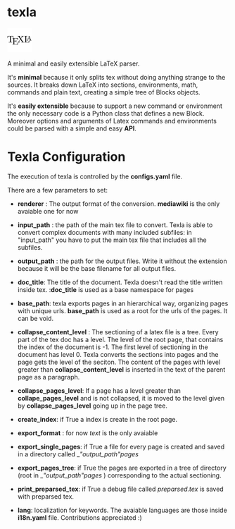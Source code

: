 texla
=====

![](doc/texla-logo.png)

A minimal and easily extensible LaTeX parser.

It's **minimal** because it only splits tex without doing anything strange to the sources.
It breaks down LaTeX into sections, environments, math, commands and plain text, creating a
simple tree of Blocks objects.

It's **easily extensible** because to support a new command or environment the only necessary code is a
Python class that defines a new Block. Moreover options and arguments of Latex commands and environments could be parsed with a simple and easy **API**.


Texla Configuration
===================

The execution of texla is controlled by the **configs.yaml** file.

There are a few parameters to set:

* __renderer__ : The output format of the conversion. __mediawiki__ is the only avaiable one for now

* __input_path__ : the path of the main tex file to convert. Texla is able to convert complex documents with many included subfiles: in "input_path" you have to put the main tex file that includes all the subfiles.

* __output_path__ : the path for the output files. Write it without the extension because it will be the base filename for all output files.

* __doc_title__: The title of the document. Texla doesn't read the title written inside tex. :__doc_title__ is used as a base namespace for pages

* __base_path__: texla exports pages in an hierarchical way, organizing pages with unique urls. __base_path__ is used as a root for the urls of the pages. It can be void.

* __collapse_content_level__ : The sectioning of a latex file is a tree. Every part of the tex doc has a level. The level of the root page, that contains the index of the document is -1. The first level of sectioning in the document has level 0. Texla converts the sections into pages and the page gets the level of the seciton. The content of the pages with level greater than __collapse_content_level__ is inserted in the text of the parent page as a paragraph.

* __collapse_pages_level__: If a page has a level greater than __collape_pages_level__ and is not collapsed, it is moved to the level given by __collapse_pages_level__ going up in the page tree.

* __create_index__: if True a index is create in the root page.

* __export_format__ : for now _text_ is the only avaiable

* __export_single_pages__: if True a file for every page is created and saved in a directory called __"output_path"_pages__

* __export_pages_tree__: if True the pages are exported in a tree of directory (root in __"output_path"_pages__ ) corresponding to the actual sectioning.

* __print_preparsed_tex__: if True a debug file called _preparsed.tex_ is saved with preparsed tex.

* __lang__: localization for keywords. The avaiable languages are those inside __i18n.yaml__ file. Contributions appreciated :)
